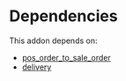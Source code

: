 # Dependencies

This addon depends on:

- [pos_order_to_sale_order](https://github.com/bringout/oca-technical)
- [delivery](https://github.com/bringout/oca-ocb-warehouse/tree/a20991bbfdc7baa6dc44c859c38e8a739915edf9/odoo-bringout-oca-ocb-delivery)
